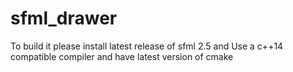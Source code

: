 # sfml_drawer
To build it please install latest release of sfml 2.5 and Use a c++14 compatible compiler and have latest version of cmake
